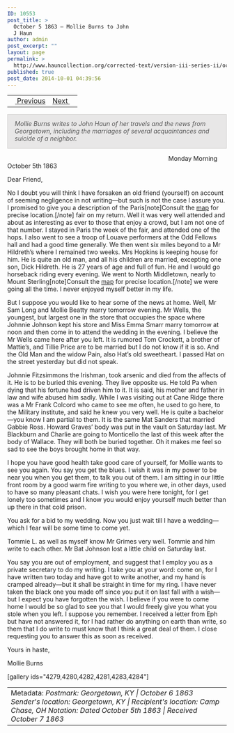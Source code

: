 ```yaml
---
ID: 10553
post_title: >
  October 5 1863 – Mollie Burns to John
  J Haun
author: admin
post_excerpt: ""
layout: page
permalink: >
  http://www.hauncollection.org/corrected-text/version-iii-series-ii/october-5-1863-mollie-burns-to-john-j-haun/
published: true
post_date: 2014-10-01 04:39:56
---
```

<table style="width: 100%;">
<tbody>
<tr>
<td style="text-align: left;"><a title="September 8 1863" href="http://www.hauncollection.org/version-3/version-iii-series-ii/september-8-1863-john-j-haun-to-mollie-burns/"> <img src="https://lh3.googleusercontent.com/-EFJpxxNiPNw/VqgtWBCZrMI/AAAAAAAAAFU/WfY4lPFWWkg/s800-Ic42/Soeb-Plain-Arrows-8-10px.png" alt="" width="10" height="10" /> Previous</a></td>
<td style="text-align: right;"><a title="October 21 1863" href="http://www.hauncollection.org/version-3/version-iii-series-ii/october-21-1863-john-j-haun-to-mollie-burns/">Next <img src="https://lh3.googleusercontent.com/-67k0cYlpXHw/VqgtWKz1MXI/AAAAAAAAAFU/k9PW_Piyurk/s800-Ic42/Soeb-Plain-Arrows-5-10px.png" alt="" width="10" height="10" /></a></td>
</tr>
</tbody>
</table>
<p style="padding: 12px 16px 14px 16px; color: #555555; background-color: #e8e7e7; border: #d2d0cf 1px solid;"><em>Mollie Burns writes to John Haun of her travels and the news from Georgetown, including the marriages of several acquaintances and suicide of a neighbor.
</em></p>
<span style="margin-left: 370px;">Monday Morning October 5th 1863</span>

Dear Friend,

No I doubt you will think I have forsaken an old friend (yourself) on account of seeming negligence in not writing—but such is not the case I assure you. I promised to give you a description of the Paris[note]Consult the <a title="Map" href="http://www.hauncollection.org/version-3/map/">map</a> for precise location.[/note] fair on my return. Well it was very well attended and about as interesting as ever to those that enjoy a crowd, but I am not one of that number. I stayed in Paris the week of the fair, and attended one of the hops. I also went to see a troop of Louave performers at the Odd Fellows hall and had a good time generally. We then went six miles beyond to a Mr Hildreth’s where I remained two weeks. Mrs Hopkins is keeping house for him. He is quite an old man, and all his children are married, excepting one son, Dick Hildreth. He is 27 years of age and full of fun. He and I would go horseback riding every evening. We went to North Middletown, nearly to Mount Sterling[note]Consult the <a title="Map" href="http://www.hauncollection.org/version-3/map/">map</a> for precise location.[/note] we were going all the time. I never enjoyed myself better in my life.

But I suppose you would like to hear some of the news at home. Well, Mr Sam Long and Mollie Beatty marry tomorrow evening. Mr Wells, the youngest, but largest one in the store that occupies the space where Johnnie Johnson kept his store and Miss Emma Smarr marry tomorrow at noon and then come in to attend the wedding in the evening. I believe the Mr Wells came here after you left. It is rumored Tom Crockett, a brother of Mattie’s, and Tillie Price are to be married but I do not know if it is so. And the Old Man and the widow Pain, also Hat’s old sweetheart. I passed Hat on the street yesterday but did not speak.

Johnnie Fitzsimmons the Irishman, took arsenic and died from the affects of it. He is to be buried this evening. They live opposite us. He told Pa when dying that his fortune had driven him to it. It is said, his mother and father in law and wife abused him sadly.
While I was visiting out at Cane Ridge there was a Mr Frank Colcord who came to see me often, he used to go here, to the Military institute, and said he knew you very well. He is quite a bachelor—you know I am partial to them. It is the same Mat Sanders that married Gabbie Ross. Howard Graves’ body was put in the vault on Saturday last. Mr Blackburn and Charlie are going to Monticello the last of this week after the body of Wallace. They will both be buried together. Oh it makes me feel so sad to see the boys brought home in that way.

I hope you have good health take good care of yourself, for Mollie wants to see you again. You say you get the blues. I wish it was in my power to be near you when you get them, to talk you out of them. I am sitting in our little front room by a good warm fire writing to you where we, in other days, used to have so many pleasant chats. I wish you were here tonight, for I get lonely too sometimes and I know you would enjoy yourself much better than up there in that cold prison.

You ask for a bid to my wedding. Now you just wait till I have a wedding—which I fear will be some time to come yet.

Tommie L. as well as myself know Mr Grimes very well. Tommie and him write to each other. Mr Bat Johnson lost a little child on Saturday last.

You say you are out of employment, and suggest that I employ you as a private secretary to do my writing. I take you at your word: come on, for I have written two today and have got to write another, and my hand is cramped already—but it shall be straight in time for my ring. I have never taken the black one you made off since you put it on last fall with a wish—but I expect you have forgotten the wish. I believe if you were to come home I would be so glad to see you that I would freely give you what you stole when you left. I suppose you remember. I received a letter from Eph but have not answered it, for I had rather do anything on earth than write, so them that I do write to must know that I think a great deal of them. I close requesting you to answer this as soon as received.

Yours in haste,

Mollie Burns

[gallery ids="4279,4280,4282,4281,4283,4284"]
<table style="width: 100%;">
<tbody>
<tr>
<td>Metadata: <em>Postmark: Georgetown, KY | October 6 1863</em>
<em>Sender's location: Georgetown, KY | Recipient's location: Camp Chase, OH</em>
<em>Notation: Dated October 5th 1863 | Received October 7 1863</em></td>
</tr>
</tbody>
</table>